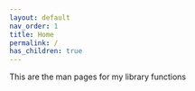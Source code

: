 ```yaml
---
layout: default
nav_order: 1
title: Home
permalink: /
has_children: true
---
```


This are the man pages for my library functions
